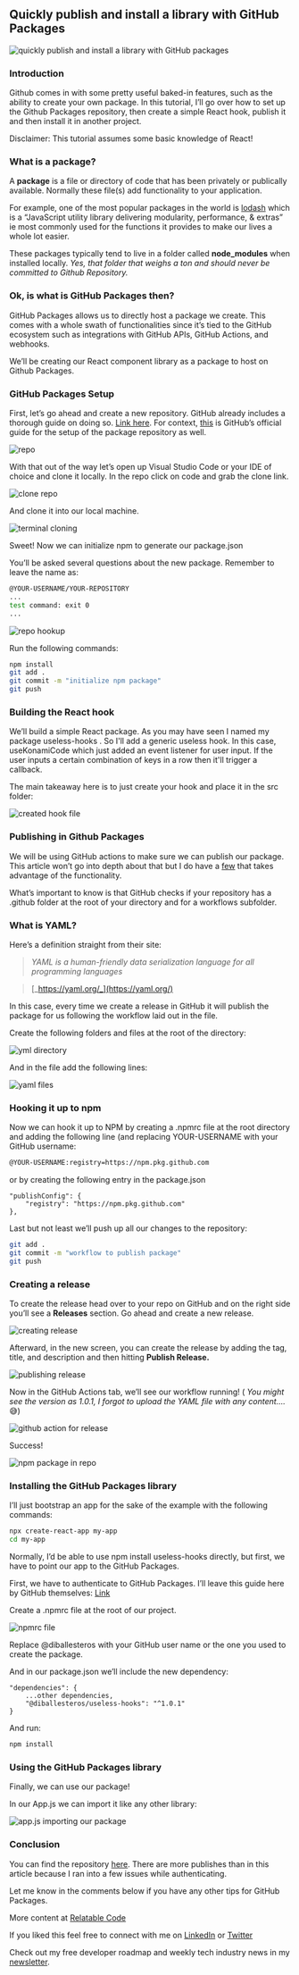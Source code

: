 ## Quickly publish and install a library with GitHub Packages

![quickly publish and install a library with GitHub packages](https://cdn.hashnode.com/res/hashnode/image/upload/v1651101763682/i-AcasCdR.png)

### Introduction

Github comes in with some pretty useful baked-in features, such as the ability to create your own package. In this tutorial, I’ll go over how to set up the Github Packages repository, then create a simple React hook, publish it and then install it in another project.

Disclaimer: This tutorial assumes some basic knowledge of React!

### What is a package?

A **package** is a file or directory of code that has been privately or publically available. Normally these file(s) add functionality to your application.

For example, one of the most popular packages in the world is [lodash](https://lodash.com/) which is a “JavaScript utility library delivering modularity, performance, & extras” ie most commonly used for the functions it provides to make our lives a whole lot easier.

These packages typically tend to live in a folder called **node\_modules** when installed locally. _Yes, that folder that weighs a ton and should never be committed to Github Repository._

### Ok, is what is GitHub Packages then?

GitHub Packages allows us to directly host a package we create. This comes with a whole swath of functionalities since it’s tied to the GitHub ecosystem such as integrations with GitHub APIs, GitHub Actions, and webhooks.

We’ll be creating our React component library as a package to host on Github Packages.

### GitHub Packages Setup

First, let’s go ahead and create a new repository. GitHub already includes a thorough guide on doing so. [Link here](https://docs.github.com/en/repositories/creating-and-managing-repositories/creating-a-new-repository). For context, [this](https://docs.github.com/en/packages/quickstart) is GitHub’s official guide for the setup of the package repository as well.

![repo](https://cdn.hashnode.com/res/hashnode/image/upload/v1649094537481/uBYjITlFH.png)

With that out of the way let’s open up Visual Studio Code or your IDE of choice and clone it locally. In the repo click on code and grab the clone link.

![clone repo](https://cdn.hashnode.com/res/hashnode/image/upload/v1649094538617/c8Tyn2xFH.png)

And clone it into our local machine.

![terminal cloning](https://cdn.hashnode.com/res/hashnode/image/upload/v1649094539878/o0vKElBj6.png)

Sweet! Now we can initialize npm to generate our package.json

You’ll be asked several questions about the new package. Remember to leave the name as:

```bash
@YOUR-USERNAME/YOUR-REPOSITORY 
... 
test command: exit 0 
...
```

![repo hookup](https://cdn.hashnode.com/res/hashnode/image/upload/v1649094541065/0NzAk1JDA.png)

Run the following commands:

```bash
npm install 
git add . 
git commit -m "initialize npm package" 
git push
```

### Building the React hook

We’ll build a simple React package. As you may have seen I named my package useless-hooks . So I'll add a generic useless hook. In this case, useKonamiCode which just added an event listener for user input. If the user inputs a certain combination of keys in a row then it'll trigger a callback.

The main takeaway here is to just create your hook and place it in the src folder:

![created hook file](https://cdn.hashnode.com/res/hashnode/image/upload/v1649094542464/tBXGGZQQN.png)

### Publishing in Github Packages

We will be using GitHub actions to make sure we can publish our package. This article won’t go into depth about that but I do have a [few](https://relatablecode.com/how-to-add-cypress-codecov-in-github-actions-in-react-app/) that takes advantage of the functionality.

What’s important to know is that GitHub checks if your repository has a .github folder at the root of your directory and for a workflows subfolder.

### What is YAML?

Here’s a definition straight from their site:

> _YAML is a human-friendly data serialization language for all programming languages_

> [_https://yaml.org/_](https://yaml.org/)

In this case, every time we create a release in GitHub it will publish the package for us following the workflow laid out in the file.

Create the following folders and files at the root of the directory:

![yml directory](https://cdn.hashnode.com/res/hashnode/image/upload/v1649094543621/LqJsJWhsK.png)

And in the file add the following lines:

![yaml files](https://cdn.hashnode.com/res/hashnode/image/upload/v1649094545091/FV2uStGWi.png)

### Hooking it up to npm

Now we can hook it up to NPM by creating a .npmrc file at the root directory and adding the following line (and replacing YOUR-USERNAME with your GitHub username:

```bash
@YOUR-USERNAME:registry=https://npm.pkg.github.com
```

or by creating the following entry in the package.json

```
"publishConfig": { 
    "registry": "https://npm.pkg.github.com" 
},
```

Last but not least we’ll push up all our changes to the repository:

```bash
git add . 
git commit -m "workflow to publish package" 
git push
```

### Creating a release

To create the release head over to your repo on GitHub and on the right side you’ll see a **Releases** section. Go ahead and create a new release.

![creating release](https://cdn.hashnode.com/res/hashnode/image/upload/v1649094546599/K6gePJdd1.png)

Afterward, in the new screen, you can create the release by adding the tag, title, and description and then hitting **Publish Release.**

![publishing release](https://cdn.hashnode.com/res/hashnode/image/upload/v1649094548073/8iYd8VBy9.png)

Now in the GitHub Actions tab, we’ll see our workflow running! ( _You might see the version as 1.0.1, I forgot to upload the YAML file with any content…._ 😅)

![github action for release](https://cdn.hashnode.com/res/hashnode/image/upload/v1649094549233/HjKGeNzjl.png)

Success!

![npm package in repo](https://cdn.hashnode.com/res/hashnode/image/upload/v1649094550393/CxXRWjS_de.png)

### Installing the GitHub Packages library

I’ll just bootstrap an app for the sake of the example with the following commands:

```bash
npx create-react-app my-app 
cd my-app
```

Normally, I’d be able to use npm install useless-hooks directly, but first, we have to point our app to the GitHub Packages.

First, we have to authenticate to GitHub Packages. I’ll leave this guide here by GitHub themselves: [Link](https://docs.github.com/en/packages/working-with-a-github-packages-registry/working-with-the-npm-registry#authenticating-to-github-packages)

Create a .npmrc file at the root of our project.

![npmrc file](https://cdn.hashnode.com/res/hashnode/image/upload/v1649094551466/SVgmvg5Lc.png)

Replace @diballesteros with your GitHub user name or the one you used to create the package.

And in our package.json we’ll include the new dependency:

```
"dependencies": { 
    ...other dependencies, 
    "@diballesteros/useless-hooks": "^1.0.1" 
}
```

And run:

```bash
npm install
```

### Using the GitHub Packages library

Finally, we can use our package!

In our App.js we can import it like any other library:

![app.js importing our package](https://cdn.hashnode.com/res/hashnode/image/upload/v1649094552642/hLjr2xGO5.png)

### Conclusion

You can find the repository [here](https://github.com/diballesteros/useless-hooks). There are more publishes than in this article because I ran into a few issues while authenticating.

Let me know in the comments below if you have any other tips for GitHub Packages.

More content at [Relatable Code](https://relatablecode.com)

If you liked this feel free to connect with me on [LinkedIn](https://www.linkedin.com/in/relatablecode) or [Twitter](https://twitter.com/relatablecoder)

Check out my free developer roadmap and weekly tech industry news in my [newsletter](https://relatablecode.substack.com/).